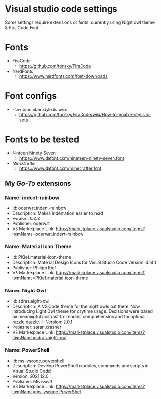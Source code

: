 # Visual studio code settings

Some settings require extensions or fonts. 
currently using Night owl theme & Fira Code Font

# Fonts
- FiraCode
    - https://github.com/tonsky/FiraCode
- NerdFonts
    -  https://www.nerdfonts.com/font-downloads
# Font configs
- How to enable stylistic sets
    - https://github.com/tonsky/FiraCode/wiki/How-to-enable-stylistic-sets

# Fonts to be tested
- Ninteen Ninety Seven
    - https://www.dafont.com/nineteen-ninety-seven.font
- MineCrafter
    - https://www.dafont.com/minecrafter.font




## My *Go-To* extensions

### Name: indent-rainbow
- Id: oderwat.indent-rainbow
- Description: Makes indentation easier to read
- Version: 8.2.2
- Publisher: oderwat
- VS Marketplace Link: https://marketplace.visualstudio.com/items?itemName=oderwat.indent-rainbow

### Name: Material Icon Theme
- Id: PKief.material-icon-theme
- Description: Material Design Icons for Visual Studio Code
Version: 4.14.1
- Publisher: Philipp Kief
- VS Marketplace Link: https://marketplace.visualstudio.com/items?itemName=PKief.material-icon-theme

### Name: Night Owl
- Id: sdras.night-owl
- Description: A VS Code theme for the night owls out there. Now introducing Light Owl theme for daytime usage. Decisions were based on meaningful contrast for reading comprehension and for optimal razzle dazzle. ✨
Version: 2.0.1
- Publisher: sarah.drasner
- VS Marketplace Link: https://marketplace.visualstudio.com/items?itemName=sdras.night-owl

### Name: PowerShell
- Id: ms-vscode.powershell
- Description: Develop PowerShell modules, commands and scripts in Visual Studio Code!
- Version: 2021.12.0
- Publisher: Microsoft
- VS Marketplace Link: https://marketplace.visualstudio.com/items?itemName=ms-vscode.PowerShell